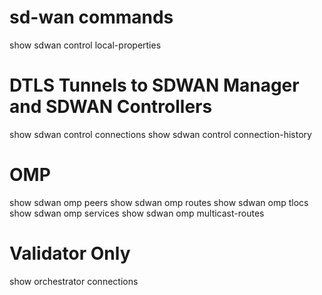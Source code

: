 # sd-wan commands

show sdwan control local-properties

# DTLS Tunnels to SDWAN Manager and SDWAN Controllers
show sdwan control connections
show sdwan control connection-history

# OMP
show sdwan omp peers
show sdwan omp routes
show sdwan omp tlocs
show sdwan omp services
show sdwan omp multicast-routes

# Validator Only
show orchestrator connections

